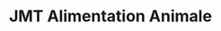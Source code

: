 ---
title: "JMT Alimentation Animale"
url: /pierrelaye/jmt-alimentation-animale/
shop: Allgemein
---